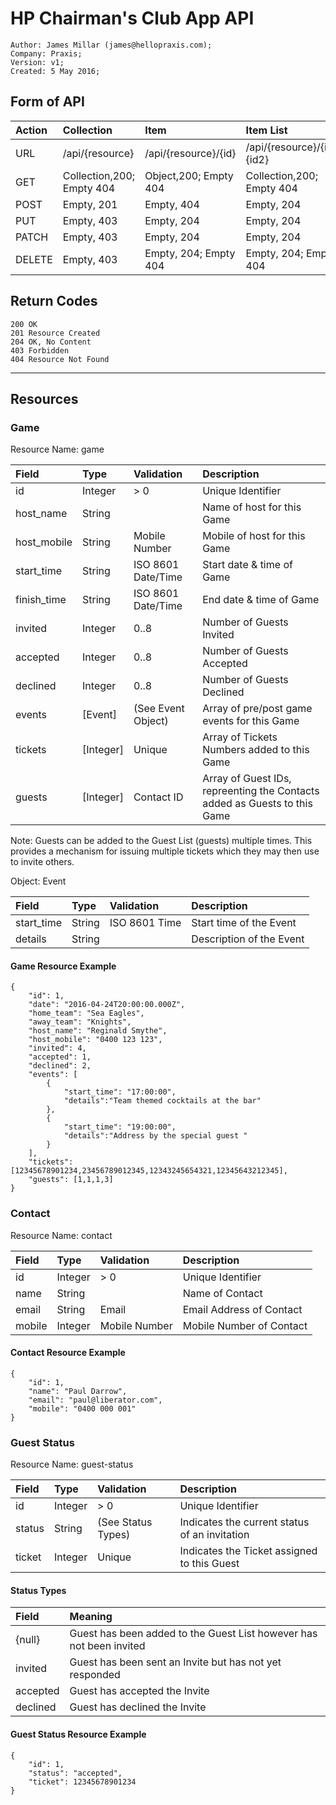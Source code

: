# HP Chairman's Club App API
	Author: James Millar (james@hellopraxis.com); 
	Company: Praxis; 
	Version: v1; 
	Created: 5 May 2016; 

## Form of API

| Action			| Collection 					| Item							| Item List
|:---				|:---							|:---							|:---
| URL				| /api/{resource}				| /api/{resource}/{id} 			| /api/{resource}/{id1},{id2}
| GET				| Collection,200; Empty 404		| Object,200; Empty 404			| Collection,200; Empty 404
| POST				| Empty, 201					| Empty, 404					| Empty, 204
| PUT				| Empty, 403					| Empty, 204					| Empty, 204
| PATCH				| Empty, 403					| Empty, 204					| Empty, 204
| DELETE			| Empty, 403					| Empty, 204; Empty 404			| Empty, 204; Empty 404 


## Return Codes

	200 OK
	201 Resource Created
	204 OK, No Content
	403 Forbidden
	404	Resource Not Found
	
----------
## Resources

### Game

Resource Name: game

| Field 		| Type		| Validation			| Description
|:---			|:---		|:---					|:---
| id			| Integer	|  > 0					| Unique Identifier
| host_name		| String	| 						| Name of host for this Game
| host_mobile	| String	| Mobile Number			| Mobile of host for this Game
| start_time	| String	| ISO 8601 Date/Time	| Start date & time of Game
| finish_time	| String	| ISO 8601 Date/Time	| End date & time of Game
| invited		| Integer	| 0..8					| Number of Guests Invited
| accepted		| Integer 	| 0..8					| Number of Guests Accepted
| declined		| Integer 	| 0..8					| Number of Guests Declined
| events		| [Event]	| (See Event Object)	| Array of pre/post game events for this Game
| tickets		| [Integer]	| Unique				| Array of Tickets Numbers added to this Game
| guests		| [Integer]	| Contact ID			| Array of Guest IDs, repreenting the Contacts added as Guests to this Game
	
Note: Guests can be added to the Guest List (guests) multiple times. 
This provides a mechanism for issuing multiple tickets which they may then use to invite others.

Object: Event

| Field 		| Type		| Validation			| Description
|:---			|:---		|:---					|:---
| start_time	| String	|ISO 8601 Time			| Start time of the Event
| details		| String	|						| Description of the Event
	
#### Game Resource Example

    {
        "id": 1,
        "date": "2016-04-24T20:00:00.000Z",
        "home_team": "Sea Eagles",
        "away_team": "Knights",
        "host_name": "Reginald Smythe",
        "host_mobile": "0400 123 123",
        "invited": 4,
        "accepted": 1,
        "declined": 2,
		"events": [
            {
            	"start_time": "17:00:00",
            	"details":"Team themed cocktails at the bar"
            },
            {
            	"start_time": "19:00:00",
            	"details":"Address by the special guest "
            }
        ],
        "tickets": [12345678901234,23456789012345,12343245654321,12345643212345],
        "guests": [1,1,1,3]
    }
    
###	Contact

Resource Name: contact

| Field 		| Type		| Validation			| Description
|:---			|:---		|:---					|:---
| id			| Integer 	| > 0					| Unique Identifier
| name			| String	|						| Name of Contact
| email			| String	| Email					| Email Address of Contact
| mobile		| Integer 	| Mobile Number			| Mobile Number of Contact

#### Contact Resource Example

    {
        "id": 1,
        "name": "Paul Darrow",
        "email": "paul@liberator.com",
        "mobile": "0400 000 001"
    }

###	Guest Status

Resource Name: guest-status

| Field 		| Type		| Validation			| Description
|:---			|:---		|:---					|:---
| id			| Integer 	| > 0					| Unique Identifier
| status		| String	| (See Status Types)	| Indicates the current status of an invitation
| ticket		| Integer	| Unique				| Indicates the Ticket assigned to this Guest

#### Status Types

| Field 		| Meaning
|:---			|:---	
| {null}		| Guest has been added to the Guest List however has not been invited
| invited		| Guest has been sent an Invite but has not yet responded
| accepted		| Guest has accepted the Invite 
| declined		| Guest has declined the Invite

#### Guest Status Resource Example

    {
    	"id": 1,
    	"status": "accepted",
	    "ticket": 12345678901234
    }